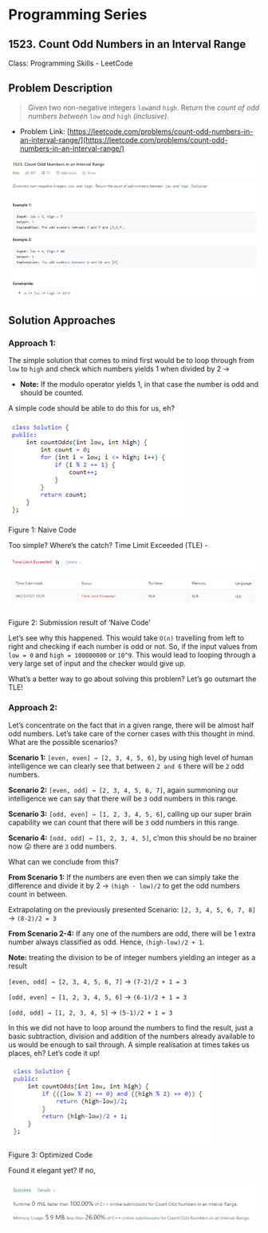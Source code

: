 # Programming Series

## 1523. Count Odd Numbers in an Interval Range

Class: Programming Skills - LeetCode

## Problem Description

> Given two non-negative integers `low`and `high`. Return the *count of odd numbers between* `low` *and* `high` *(inclusive)*.
> 
- Problem Link: [https://leetcode.com/problems/count-odd-numbers-in-an-interval-range/](https://leetcode.com/problems/count-odd-numbers-in-an-interval-range/)

![Capture.PNG](https://github.com/shubhamsark/shubhamsark.github.io/blob/main/Capture.png?raw=true)

## Solution Approaches

### Approach 1:

The simple solution that comes to mind first would be to loop through from `low` to `high` and check which numbers yields 1 when divided by 2 → 

- **Note:** If the modulo operator yields 1, in that case the number is odd and should be counted.

A simple code should be able to do this for us, eh?

![Figure 1: Naive Code](https://github.com/shubhamsark/shubhamsark.github.io/blob/main/Untitled.png?raw=true)

Figure 1: Naive Code

Too simple? Where’s the catch? Time Limit Exceeded (TLE) -

![Figure 2: Submission result of ‘Naive Code’](https://github.com/shubhamsark/shubhamsark.github.io/blob/main/Untitled%201.png?raw=true)

Figure 2: Submission result of ‘Naive Code’

Let’s see why this happened. This would take `O(n)` travelling from left to right and checking if each number is odd or not. So, if the input values from `low = 0` and `high = 100000000` or `10^9`. This would lead to looping through a very large set of input and the checker would give up.

What’s a better way to go about solving this problem? Let’s go outsmart the TLE!

### Approach 2:

Let’s concentrate on the fact that in a given range, there will be almost half odd numbers. Let’s take care of the corner cases with this thought in mind. What are the possible scenarios?

**Scenario 1:** `[even, even] → [2, 3, 4, 5, 6]`, by using high level of human intelligence we can clearly see that between `2 and 6` there will be `2` odd numbers. 

**Scenario 2:** `[even, odd] → [2, 3, 4, 5, 6, 7]`, again summoning our intelligence we can say that there will be `3` odd numbers in this range.

**Scenario 3:** `[odd, even] → [1, 2, 3, 4, 5, 6]`, calling up our super brain capability we can count that there will be `3` odd numbers in this range.

**Scenario 4:** `[odd, odd] → [1, 2, 3, 4, 5]`, c’mon this should be no brainer now 😛 there are `3` odd numbers.

What can we conclude from this?

**From Scenario 1:** If the numbers are even then we can simply take the difference and divide it by 2 → `(high - low)/2`  to get the odd numbers count in between.

Extrapolating on the previously presented Scenario: `[2, 3, 4, 5, 6, 7, 8]` → `(8-2)/2 = 3`

**From Scenario 2-4:** If any one of the numbers are odd, there will be 1 extra number always classified as odd. Hence, `(high-low)/2 + 1`. 

**Note:** treating the division to be of integer numbers yielding an integer as a result

`[even, odd] → [2, 3, 4, 5, 6, 7]` → `(7-2)/2 + 1 = 3`

`[odd, even] → [1, 2, 3, 4, 5, 6]` → `(6-1)/2 + 1 = 3`

`[odd, odd] → [1, 2, 3, 4, 5]` → `(5-1)/2 + 1 = 3`

In this we did not have to loop around the numbers to find the result, just a basic subtraction, division and addition of the numbers already available to us would be enough to sail through. A simple realisation at times takes us places, eh? Let’s code it up!

![Figure 3: Optimized Code](https://github.com/shubhamsark/shubhamsark.github.io/blob/main/Untitled%202.png?raw=true)

Figure 3: Optimized Code

Found it elegant yet? If no, 

![Untitled](https://github.com/shubhamsark/shubhamsark.github.io/blob/main/Untitled%203.png?raw=true)
